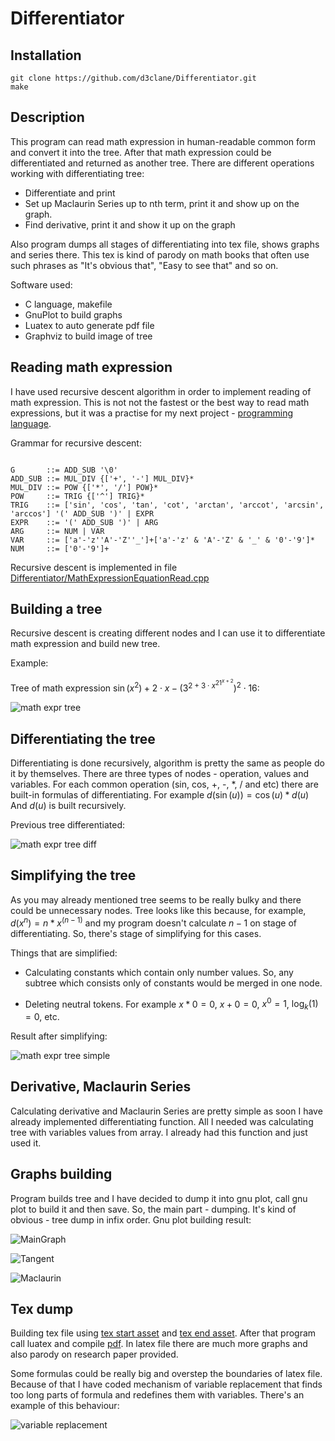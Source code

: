 # Differentiator

## Installation 

```
git clone https://github.com/d3clane/Differentiator.git
make
```

## Description

This program can read math expression in human-readable common form and convert it into the tree. After that math expression could be differentiated and returned as another tree. There are different operations working with differentiating tree:
- Differentiate and print
- Set up Maclaurin Series up to nth term, print it and show up on the graph.
- Find derivative, print it and show it up on the graph

Also program dumps all stages of differentiating into tex file, shows graphs and series there. This tex is kind of parody on math books that often use such phrases as "It's obvious that", "Easy to see that" and so on.

Software used:
- C language, makefile
- GnuPlot to build graphs
- Luatex to auto generate pdf file
- Graphviz to build image of tree

## Reading math expression

I have used recursive descent algorithm in order to implement reading of math expression. This is not not the fastest or the best way to read math expressions, but it was a practise for my next project - [programming language](https://github.com/d3clane/ProgrammingLanguage).

Grammar for recursive descent:

```

G       ::= ADD_SUB '\0'
ADD_SUB ::= MUL_DIV {['+', '-'] MUL_DIV}*
MUL_DIV ::= POW {['*', '/'] POW}*
POW     ::= TRIG {['^'] TRIG}*
TRIG    ::= ['sin', 'cos', 'tan', 'cot', 'arctan', 'arccot', 'arcsin', 'arccos'] '(' ADD_SUB ')' | EXPR
EXPR    ::= '(' ADD_SUB ')' | ARG
ARG     ::= NUM | VAR
VAR     ::= ['a'-'z''A'-'Z''_']+['a'-'z' & 'A'-'Z' & '_' & '0'-'9']*
NUM     ::= ['0'-'9']+

```

Recursive descent is implemented in file [Differentiator/MathExpressionEquationRead.cpp](https://github.com/d3clane/Differentiator/blob/main/Differentiator/MathExpressionEquationRead.cpp)


## Building a tree

Recursive descent is creating different nodes and I can use it to differentiate math expression and build new tree.

Example:

Tree of math expression $\sin(x^2) + 2 \cdot x - (3^{{2 + 3 \cdot x}^{{21}^{x+2}}})^2 \cdot 16$:

![math expr tree](https://github.com/d3clane/Differentiator/blob/main/ReadmeAssets/imgs/Tree.png)

## Differentiating the tree

Differentiating is done recursively, algorithm is pretty the same as people do it by themselves. There are three types of nodes - operation, values and variables. For each common operation (sin, cos, +, -, *, / and etc) there are built-in formulas of differentiating. For example $d(\sin(u)) = \cos(u) * d(u)$ And $d(u)$ is built recursively.

Previous tree differentiated:

![math expr tree diff](https://github.com/d3clane/Differentiator/blob/main/ReadmeAssets/imgs/DiffTree.png)

## Simplifying the tree

As you may already mentioned tree seems to be really bulky and there could be unnecessary nodes. Tree looks like this because, for example, $d(x^n) = n * x^(n - 1)$ and my program doesn't calculate $n - 1$ on stage of differentiating. So, there's stage of simplifying for this cases.

Things that are simplified:
- Calculating constants which contain only number values. So, any subtree which consists only of constants would be merged in one node.

- Deleting neutral tokens. For example $x * 0 = 0$, $x + 0 = 0$, $x^0 = 1$, $\log_k(1) = 0$, etc.

Result after simplifying:

![math expr tree simple](https://github.com/d3clane/Differentiator/blob/main/ReadmeAssets/imgs/SimpleTree.png)

## Derivative, Maclaurin Series

Calculating derivative and Maclaurin Series are pretty simple as soon I have already implemented differentiating function. All I needed was calculating tree with variables values from array. I already had this function and just used it.

## Graphs building 

Program builds tree and I have decided to dump it into gnu plot, call gnu plot to build it and then save. So, the main part - dumping. It's kind of obvious - tree dump in infix order. Gnu plot building result:

![MainGraph](https://github.com/d3clane/Differentiator/blob/main/ReadmeAssets/imgs/MainGraph.png)

![Tangent](https://github.com/d3clane/Differentiator/blob/main/ReadmeAssets/imgs/Tangent.png)

![Maclaurin](https://github.com/d3clane/Differentiator/blob/main/ReadmeAssets/imgs/Maclaurin.png)

## Tex dump

Building tex file using [tex start asset](Differentiator/latexStartAsset.txt) and [tex end asset](Differentiator/latexEndAsset.txt). After that program call luatex and compile [pdf](Differentiator/PHD.pdf). In latex file there are much more graphs and also parody on research paper provided.

Some formulas could be really big and overstep the boundaries of latex file. Because of that I have coded mechanism of variable replacement that finds too long parts of formula and redefines them with variables. There's an example of this behaviour:

![variable replacement](https://github.com/d3clane/Differentiator/blob/main/ReadmeAssets/imgs/Replacement.png)

